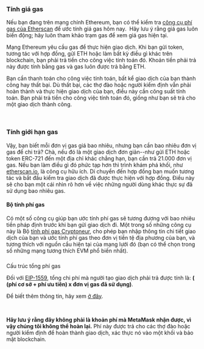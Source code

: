### Tính giá gas


Nếu bạn đang trên mạng chính Ethereum, bạn có thể kiểm tra [công cụ phí gas của Etherscan](https://etherscan.io/gastracker) để ước tính giá gas hôm nay.  Hãy lưu ý rằng giá gas luôn biến động; hãy luôn tham khảo trạm gas để xem giá gas hiện tại.


Mạng Ethereum yêu cầu gas để thực hiện giao dịch. Khi bạn gửi token, tương tác với hợp đồng, gửi ETH hoặc làm bất kỳ điều gì khác trên blockchain, bạn phải trả tiền cho công việc tính toán đó. Khoản tiền phải trả này được tính bằng gas và gas luôn được trả bằng ETH.


Bạn cần thanh toán cho công việc tính toán, bất kể giao dịch của bạn thành công hay thất bại. Dù thất bại, các thợ đào hoặc người kiểm định vẫn phải hoàn thành và thực hiện giao dịch của bạn, điều này cần công suất tính toán. Bạn phải trả tiền cho công việc tính toán đó, giống như bạn sẽ trả cho một giao dịch thành công.


 


### Tính giới hạn gas


Vậy, bạn biết mỗi đơn vị gas giá bao nhiêu, nhưng bạn cần bao nhiêu đơn vị gas để chi trả? Chà, nếu đó là một giao dịch đơn giản--như gửi ETH hoặc token ERC-721 đến một địa chỉ khác chẳng hạn, bạn cần trả 21.000 đơn vị gas. Nếu bạn làm điều gì đó phức tạp hơn thì trình khám phá khối, như [etherscan.io](https://etherscan.io/), là công cụ hữu ích. Di chuyển đến hợp đồng bạn muốn tương tác và bắt đầu kiểm tra giao dịch đã được thực hiện với hợp đồng. Điều này sẽ cho bạn một cái nhìn rõ hơn về việc những người dùng khác thực sự đã sử dụng bao nhiêu gas.



#### Bộ tính phí gas


Có một số công cụ giúp bạn ước tính phí gas sẽ tương đương với bao nhiêu tiền pháp định trước khi bạn gửi giao dịch đi. Một trong số những công cụ này là Bộ [tính phí gas Cryptoneur](https://www.cryptoneur.xyz/gas-fees-calculator), cho phép bạn nhập thông tin chi tiết giao dịch của bạn và ước tính phí gas theo đơn vị tiền tệ địa phương của bạn, và tương thích với nguồn cầu hiện tại của mạng lưới đó (bạn có thể chọn trong số những mạng tương thích EVM phổ biến nhất).



### 
Cấu trúc tổng phí gas


Đối với [EIP-1559](https://github.com/ethereum/EIPs/blob/master/EIPS/eip-1559.md), tổng chi phí mà người tạo giao dịch phải trả được tính là: **( (phí cơ sở + phí ưu tiên) x đơn vị gas đã sử dụng)**. 


Để biết thêm thông tin, hãy xem [ở đây](https://support.metamask.io/hc/en-us/articles/4404600179227).


 


**Hãy lưu ý rằng đây không phải là khoản phí mà MetaMask nhận được, vì vậy chúng tôi không thể hoàn lại.** Phí này được trả cho các thợ đào hoặc người kiểm định để hoàn thành giao dịch, xác thực nó vào một khối và bảo mật blockchain.

